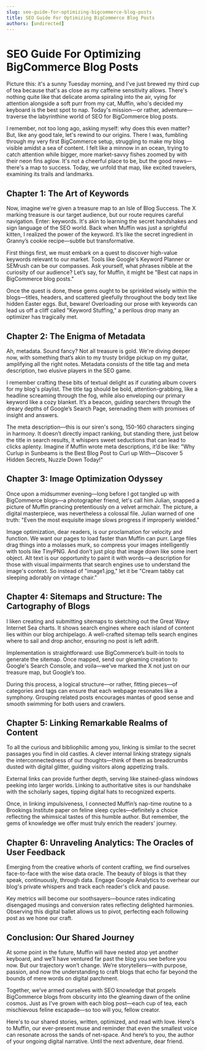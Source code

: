 ```yaml
---
slug: seo-guide-for-optimizing-bigcommerce-blog-posts
title: SEO Guide For Optimizing BigCommerce Blog Posts
authors: [undirected]
---
```



# SEO Guide For Optimizing BigCommerce Blog Posts

Picture this: it's a sunny Tuesday morning, and I've just brewed my third cup of tea because that's as close as my caffeine sensitivity allows. There's nothing quite like that delicate aroma spiraling into the air, vying for attention alongside a soft purr from my cat, Muffin, who's decided my keyboard is the best spot to nap. Today's mission—or rather, adventure—traverse the labyrinthine world of SEO for BigCommerce blog posts.

I remember, not too long ago, asking myself: why does this even matter? But, like any good tale, let's rewind to our origins. There I was, fumbling through my very first BigCommerce setup, struggling to make my blog visible amidst a sea of content. I felt like a minnow in an ocean, trying to catch attention while bigger, more market-savvy fishes zoomed by with their neon fins aglow. It's not a cheerful place to be, but the good news—there's a map to success. Today, we unfold that map, like excited travelers, examining its trails and landmarks.

## Chapter 1: The Art of Keywords

Now, imagine we're given a treasure map to an Isle of Blog Success. The X marking treasure is our target audience, but our route requires careful navigation. Enter: keywords. It's akin to learning the secret handshakes and sign language of the SEO world. Back when Muffin was just a sprightful kitten, I realized the power of the keyword. It’s like the secret ingredient in Granny’s cookie recipe—subtle but transformative.

First things first, we must embark on a quest to discover high-value keywords relevant to our market. Tools like Google's Keyword Planner or SEMrush can be our compasses. Ask yourself, what phrases nibble at the curiosity of our audience? Let’s say, for Muffin, it might be "Best cat naps in BigCommerce blog posts."

Once the quest is done, these gems ought to be sprinkled wisely within the blogs—titles, headers, and scattered gleefully throughout the body text like hidden Easter eggs. But, beware! Overloading our prose with keywords can lead us off a cliff called "Keyword Stuffing," a perilous drop many an optimizer has tragically met.

## Chapter 2: The Enigma of Metadata

Ah, metadata. Sound fancy? Not all treasure is gold. We're diving deeper now, with something that’s akin to my trusty bridge pickup on my guitar, amplifying all the right notes. Metadata consists of the title tag and meta description, two elusive players in the SEO game.

I remember crafting these bits of textual delight as if curating album covers for my blog's playlist. The title tag should be bold, attention-grabbing, like a headline screaming through the fog, while also enveloping our primary keyword like a cozy blanket. It’s a beacon, guiding searchers through the dreary depths of Google’s Search Page, serenading them with promises of insight and answers.

The meta description—this is our siren's song, 150-160 characters singing in harmony. It doesn’t directly impact ranking, but standing there, just below the title in search results, it whispers sweet seductions that can lead to clicks aplenty. Imagine if Muffin wrote meta descriptions, it’d be like: "Why Curlup in Sunbeams is the Best Blog Post to Curl up With—Discover 5 Hidden Secrets, Nuzzle Down Today!"

## Chapter 3: Image Optimization Odyssey

Once upon a midsummer evening—long before I got tangled up with BigCommerce blogs—a photographer friend, let's call him Julian, snapped a picture of Muffin prancing pretentiously on a velvet armchair. The picture, a digital masterpiece, was nevertheless a colossal file. Julian warned of one truth: "Even the most exquisite image slows progress if improperly wielded."

Image optimization, dear readers, is our proclamation for velocity and function. We want our pages to load faster than Muffin can purr. Large files drag things into a molasses murk, so compress your images intelligently with tools like TinyPNG. And don’t just plop that image down like some inert object. Alt text is our opportunity to paint it with words—a description for those with visual impairments that search engines use to understand the image's context. So instead of "image1.jpg," let it be "Cream tabby cat sleeping adorably on vintage chair."

## Chapter 4: Sitemaps and Structure: The Cartography of Blogs

I liken creating and submitting sitemaps to sketching out the Great Wavy Internet Sea charts. It shows search engines where each island of content lies within our blog archipelago. A well-crafted sitemap tells search engines where to sail and drop anchor, ensuring no post is left adrift.

Implementation is straightforward: use BigCommerce’s built-in tools to generate the sitemap. Once mapped, send our gleaming creation to Google's Search Console, and voila—we’ve marked the X not just on our treasure map, but Google’s too.

During this process, a logical structure—or rather, fitting pieces—of categories and tags can ensure that each webpage resonates like a symphony. Grouping related posts encourages mantas of good sense and smooth swimming for both users and crawlers.

## Chapter 5: Linking Remarkable Realms of Content

To all the curious and bibliophilic among you, linking is similar to the secret passages you find in old castles. A clever internal linking strategy signals the interconnectedness of our thoughts—think of them as breadcrumbs dusted with digital glitter, guiding visitors along appetizing trails.

External links can provide further depth, serving like stained-glass windows peeking into larger worlds. Linking to authoritative sites is our handshake with the scholarly sages, tipping digital hats to recognized experts.

Once, in linking impulsiveness, I connected Muffin’s nap-time routine to a Brookings Institute paper on feline sleep cycles—definitely a choice reflecting the whimsical tastes of this humble author. But remember, the gems of knowledge we offer must truly enrich the readers' journey.

## Chapter 6: Unraveling Analytics: The Oracles of User Feedback

Emerging from the creative whorls of content crafting, we find ourselves face-to-face with the wise data oracle. The beauty of blogs is that they speak, continuously, through data. Engage Google Analytics to overhear our blog's private whispers and track each reader's click and pause.

Key metrics will become our soothsayers—bounce rates indicating disengaged musings and conversion rates reflecting delighted harmonies. Observing this digital ballet allows us to pivot, perfecting each following post as we hone our craft.

## Conclusion: Our Shared Journey

At some point in the future, Muffin will have nested atop yet another keyboard, and we’ll have ventured far past the blog you see before you now. But our trajectory won’t change. We’re storytellers—with purpose, passion, and now the understanding to craft blogs that echo far beyond the bounds of mere words on digital parchment.

Together, we’ve armed ourselves with SEO knowledge that propels BigCommerce blogs from obscurity into the gleaming dawn of the online cosmos. Just as I've grown with each blog post—each cup of tea, each mischievous feline escapade—so too will you, fellow creator.

Here's to our shared stories, written, optimized, and read with love. Here's to Muffin, our ever-present muse and reminder that even the smallest voice can resonate across the sands of net-space. And here’s to you, the author of your ongoing digital narrative. Until the next adventure, dear friend.